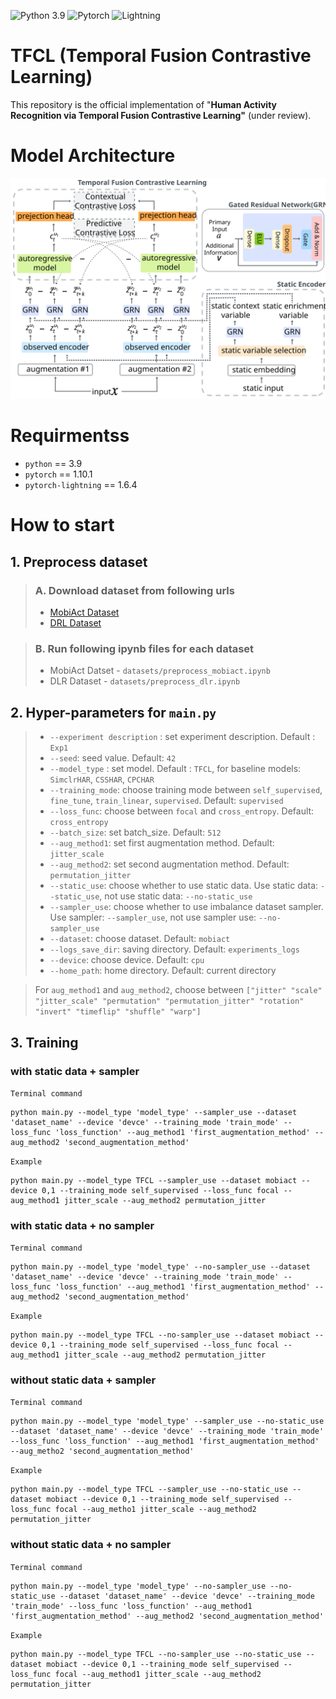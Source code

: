 <!-- #region -->
<!-- [![License](https://img.shields.io/badge/License-BSD%203--Clause-red.svg)](https://github.com/imperial-qore/TranAD/blob/master/LICENSE) -->
![Python 3.9](https://img.shields.io/badge/python-3.9%20-blue.svg?logo=Python)
![Pytorch](https://img.shields.io/badge/pytorch-1.10.1%20-red.svg?logo=Pytorch)
![Lightning](https://img.shields.io/badge/-Lightning-purple?logo=pytorchlightning&logoColor=white)


# TFCL (Temporal Fusion Contrastive Learning) 


This repository is the official implementation of "**Human Activity Recognition via Temporal Fusion Contrastive Learning"** (under review).


# Model Architecture
<img src='./images/tf_tcc.svg'>


# Requirmentss

- `python` == 3.9
- `pytorch` == 1.10.1
- `pytorch-lightning` == 1.6.4



# How to start


## 1. Preprocess dataset

> ### A. Download dataset from following urls
>   - [MobiAct Dataset](https://bmi.hmu.gr/the-mobifall-and-mobiact-datasets-2/)
>   - [DRL Dataset](https://www.dlr.de/kn/en/desktopdefault.aspx/tabid-12705/22182_read-50785/)
   
<p>
    
> ### B. Run following ipynb files for each dataset
>   - MobiAct Datset - `datasets/preprocess_mobiact.ipynb`
>   - DLR Dataset - `datasets/preprocess_dlr.ipynb`
    
    
    
## 2. Hyper-parameters for `main.py`

> - `--experiment description` : set experiment description. Default : `Exp1`   
> - `--seed`: seed value. Default: `42`
> - `--model_type` : set model. Default : `TFCL`, for baseline models: `SimclrHAR`, `CSSHAR`, `CPCHAR`
> - `--training_mode`: choose training mode between `self_supervised`, `fine_tune`, `train_linear`, `supervised`. Default: `supervised`
> - `--loss_func`: choose between `focal` and `cross_entropy`. Default: `cross_entropy`
> - `--batch_size`: set batch_size. Default: `512`
> - `--aug_method1`: set first augmentation method. Default: `jitter_scale`
> - `--aug_method2`: set second augmentation method. Default: `permutation_jitter`
> - `--static_use`: choose whether to use static data. Use static data: `--static_use`, not use static data: `--no-static_use`
> - `--sampler_use`: choose whether to use imbalance dataset sampler. Use sampler: `--sampler_use`, not use sampler use: `--no-sampler_use`
> - `--dataset`: choose dataset. Default: `mobiact`
> - `--logs_save_dir`: saving directory. Default: `experiments_logs`
> - `--device`: choose device. Default: `cpu`
> - `--home_path`: home directory. Default: current directory
    
> For `aug_method1` and `aug_method2`, choose between `["jitter" "scale" "jitter_scale" "permutation" "permutation_jitter" "rotation" "invert" "timeflip" "shuffle" "warp"]`
    
    

## 3. Training

### with static data + sampler

`Terminal command`

```
python main.py --model_type 'model_type' --sampler_use --dataset 'dataset_name' --device 'devce' --training_mode 'train_mode' --loss_func 'loss_function' --aug_method1 'first_augmentation_method' --aug_method2 'second_augmentation_method'
```

`Example`

```
python main.py --model_type TFCL --sampler_use --dataset mobiact --device 0,1 --training_mode self_supervised --loss_func focal --aug_method1 jitter_scale --aug_method2 permutation_jitter
```

### with static data + no sampler

`Terminal command`

```
python main.py --model_type 'model_type' --no-sampler_use --dataset 'dataset_name' --device 'devce' --training_mode 'train_mode' --loss_func 'loss_function' --aug_method1 'first_augmentation_method' --aug_method2 'second_augmentation_method'
```

`Example`

```
python main.py --model_type TFCL --no-sampler_use --dataset mobiact --device 0,1 --training_mode self_supervised --loss_func focal --aug_method1 jitter_scale --aug_method2 permutation_jitter
```

### without static data + sampler

`Terminal command`

```
python main.py --model_type 'model_type' --sampler_use --no-static_use --dataset 'dataset_name' --device 'devce' --training_mode 'train_mode' --loss_func 'loss_function' --aug_method1 'first_augmentation_method' --aug_metho2 'second_augmentation_method'
```

`Example`

```
python main.py --model_type TFCL --sampler_use --no-static_use --dataset mobiact --device 0,1 --training_mode self_supervised --loss_func focal --aug_metho1 jitter_scale --aug_method2 permutation_jitter
```

### without static data + no sampler

`Terminal command`

```
python main.py --model_type 'model_type' --no-sampler_use --no-static_use --dataset 'dataset_name' --device 'devce' --training_mode 'train_mode' --loss_func 'loss_function' --aug_method1 'first_augmentation_method' --aug_method2 'second_augmentation_method'
```

`Example`

```
python main.py --model_type TFCL --no-sampler_use --no-static_use --dataset mobiact --device 0,1 --training_mode self_supervised --loss_func focal --aug_method1 jitter_scale --aug_method2 permutation_jitter
```
<!-- #endregion -->

